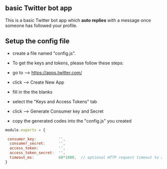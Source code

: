 
basic Twitter bot app
------------------------------------------
This is a basic Twitter bot app
which **auto replies** with a message once someone has followed your profile.

Setup the config file
------------------------------------------

* create a file named "config.js".
* To get the keys and tokens, please follow these steps:


* go to --> https://apps.twitter.com/
* click --> Create New App
* fill in the  the blanks
* select the "Keys and Access Tokens" tab
* click --> Generate Consumer key and Secret
* copy the generated codes into the "config.js" you created

```javascript
module.exports = {

 consumer_key:          '',
  consumer_secret:      '',
  access_token:         '',
  access_token_secret:  '',
  timeout_ms:           60*1000,  // optional HTTP request timeout to apply to all requests.
}
```

